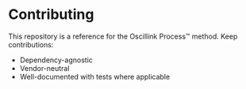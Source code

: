 # Contributing
This repository is a reference for the Oscillink Process™ method. Keep contributions:
- Dependency-agnostic
- Vendor-neutral
- Well-documented with tests where applicable
